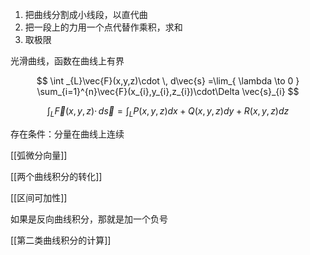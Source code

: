---
---

1. 把曲线分割成小线段，以直代曲
2. 把一段上的力用一个点代替作乘积，求和
3. 取极限

光滑曲线，函数在曲线上有界

$$
\int _{L}\vec{F}(x,y,z)\cdot \, d\vec{s} =\lim_{ \lambda \to 0 } \sum_{i=1}^{n}\vec{F}(x_{i},y_{i},z_{i})\cdot\Delta \vec{s}_{i}
$$

$$
\int _{L}\vec{F}(x,y,z)\cdot \, d\vec{s} =\int _{L}P(x,y,z)dx+Q(x,y,z)dy+R(x,y,z)dz
$$

存在条件：分量在曲线上连续

[[弧微分向量]]

[[两个曲线积分的转化]]

[[区间可加性]]

如果是反向曲线积分，那就是加一个负号

[[第二类曲线积分的计算]]
